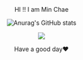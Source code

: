  <div align=center>
 HI !! I am Min Chae

![Anurag's GitHub stats](https://github-readme-stats.vercel.app/api?username=minchae123&show_icons=true&theme=tokyonight)

<a href="https://www.youtube.com/channel/UCic-1Jhiz296evQ712Irygw"><img src="https://img.shields.io/youtube/channel/views/UCic-1Jhiz296evQ712Irygw?style=social"/></a>

 Have a good day❤️
 </div>
